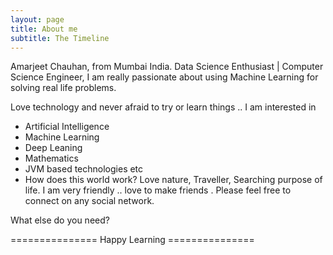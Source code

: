 ```yaml
---
layout: page
title: About me
subtitle: The Timeline
---
```


Amarjeet Chauhan, from Mumbai India. 
Data Science Enthusiast | Computer Science Engineer, I am really passionate about using Machine Learning for solving real life problems.

Love technology and never afraid to try or learn things .. I am interested in 

- Artificial Intelligence
- Machine Learning
- Deep Leaning
- Mathematics
- JVM based technologies etc
- How does this world work? Love nature, Traveller, Searching purpose of life. I am very friendly .. love to make friends . Please feel free to connect on any social network.  

What else do you need?

===============     Happy Learning     ===============
